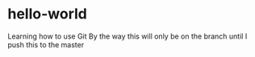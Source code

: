 # hello-world
Learning how to use Git
By the way this will only be on the branch until I push this to the master
